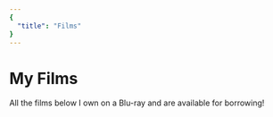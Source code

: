 ```yaml
---
{
  "title": "Films"
}
---
```


# My Films

All the films below I own on a Blu-ray and are available for borrowing!

<Film-Container />
